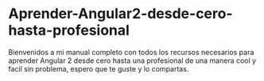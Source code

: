 # Aprender-Angular2-desde-cero-hasta-profesional
 Bienvenidos a mi manual completo con todos los recursos necesarios para aprender Angular 2 desde cero hasta una profesional de una manera cool y facil sin problema, espero que te guste y lo compartas. 
